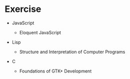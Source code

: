 # Exercise

* JavaScript
  * Eloquent JavaScript

* Lisp
  * Structure and Interpretation of Computer Programs
  
* C
  * Foundations of GTK+ Development
